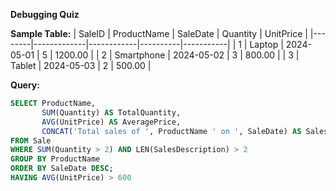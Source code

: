 **Debugging Quiz**

**Sample Table:**
| SaleID | ProductName | SaleDate   | Quantity | UnitPrice |
|--------|-------------|------------|----------|-----------|
| 1      | Laptop      | 2024-05-01 | 5        | 1200.00   |
| 2      | Smartphone  | 2024-05-02 | 3        | 800.00    |
| 3      | Tablet      | 2024-05-03 | 2        | 500.00    |

**Query:**

```sql
SELECT ProductName, 
       SUM(Quantity) AS TotalQuantity, 
       AVG(UnitPrice) AS AveragePrice, 
       CONCAT('Total sales of ', ProductName ' on ', SaleDate) AS SalesDescription, 
FROM Sale
WHERE SUM(Quantity > 2) AND LEN(SalesDescription) > 2
GROUP BY ProductName 
ORDER BY SaleDate DESC;
HAVING AVG(UnitPrice) > 600 
```
